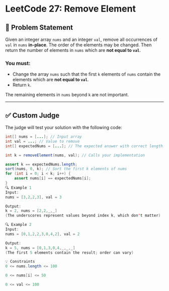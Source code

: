 # LeetCode 27: Remove Element

## 🧩 Problem Statement

Given an integer array `nums` and an integer `val`, remove all occurrences of `val` in `nums` **in-place**. The order of the elements may be changed. Then return the number of elements in `nums` which are **not equal to `val`**.

### You must:
- Change the array `nums` such that the first `k` elements of `nums` contain the elements which are **not equal to `val`**.
- Return `k`.

The remaining elements in `nums` beyond `k` are not important.

---

## ✅ Custom Judge

The judge will test your solution with the following code:

```java
int[] nums = [...]; // Input array
int val = ...; // Value to remove
int[] expectedNums = [...]; // The expected answer with correct length.

int k = removeElement(nums, val); // Calls your implementation

assert k == expectedNums.length;
sort(nums, 0, k); // Sort the first k elements of nums
for (int i = 0; i < k; i++) {
    assert nums[i] == expectedNums[i];
}
🔍 Example 1
Input:
nums = [3,2,2,3], val = 3

Output:
k = 2, nums = [2,2,_,_]
(The underscores represent values beyond index k, which don't matter)

🔍 Example 2
Input:
nums = [0,1,2,2,3,0,4,2], val = 2

Output:
k = 5, nums = [0,1,3,0,4,_,_,_]
(The first 5 elements contain the result; order can vary)

💡 Constraints
0 <= nums.length <= 100

0 <= nums[i] <= 50

0 <= val <= 100

